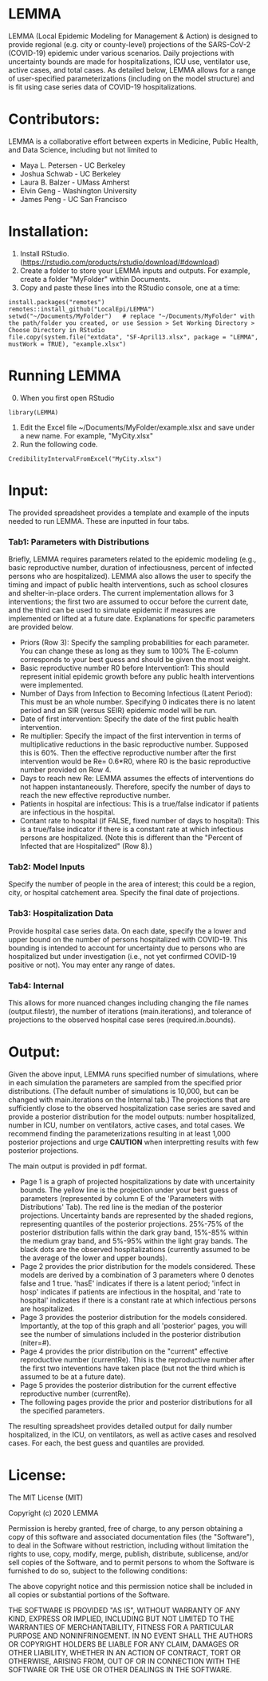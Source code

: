 # LEMMA
LEMMA (Local Epidemic Modeling for Management &amp; Action) is designed to provide regional (e.g. city or county-level) projections of the SARS-CoV-2 (COVID-19) epidemic under various scenarios. Daily projections with uncertainty bounds are made for hospitalizations, ICU use, ventilator use, active cases, and total cases. As detailed below, LEMMA allows for a range of user-specified parameterizations (including on the model structure) and is fit using case series data of COVID-19 hospitalizations.

# Contributors:

LEMMA is a collaborative effort between experts in Medicine, Public Health, and Data Science, including but not limited to

- Maya L. Petersen - UC Berkeley
- Joshua Schwab - UC Berkeley
- Laura B. Balzer - UMass Amherst
- Elvin Geng - Washington University
- James Peng - UC San Francisco

# Installation: 

1) Install RStudio. (https://rstudio.com/products/rstudio/download/#download)
2) Create a folder to store your LEMMA inputs and outputs. For example, create a folder "MyFolder" within Documents.
3) Copy and paste these lines into the RStudio console, one at a time:
```{r}
install.packages("remotes")  
remotes::install_github("LocalEpi/LEMMA")
setwd("~/Documents/MyFolder")   # replace "~/Documents/MyFolder" with the path/folder you created, or use Session > Set Working Directory > Choose Directory in RStudio
file.copy(system.file("extdata", "SF-April13.xlsx", package = "LEMMA", mustWork = TRUE), "example.xlsx")
```

# Running LEMMA
0) When you first open RStudio
```{r}
library(LEMMA) 
```
1) Edit the Excel file ~/Documents/MyFolder/example.xlsx and save under a new name. For example, "MyCity.xlsx"
2) Run the following code.
```{r}
CredibilityIntervalFromExcel("MyCity.xlsx")
```

# Input:

The provided spreadsheet provides a template and example of the inputs needed to run LEMMA. These are inputted in four tabs.

### Tab1: Parameters with Distributions
Briefly, LEMMA requires parameters related to the epidemic modeling (e.g., basic reproductive number, duration of infectiousness, percent of infected persons who are hospitalized). LEMMA also allows the user to specify the timing and impact of public health interventions, such as school closures and shelter-in-place orders. The current implementation allows for 3 interventions; the first two are assumed to occur before the current date, and the third can be used to simulate epidemic if measures are implemented or lifted at a future date. Explanations for specific parameters are provided below.
- Priors (Row 3): Specify the sampling probabilities for each parameter. You can change these as long as they sum to 100% The E-column corresponds to your best guess and should be given the most weight.
- Basic reproductive number R0 before Intervention1: This should represent initial epidemic growth before any public health interventions were implemented.
- Number of Days from Infection to Becoming Infectious (Latent Period): This must be an whole number. Specifying 0 indicates there is no latent period and an SIR (versus SEIR) epidemic model will be run. 
- Date of first intervention: Specify the date of the first public health intervention. 
- Re multiplier: Specify the impact of the first intervention in terms of multiplicative reductions in the basic reproductive number. Supposed this is 60%. Then the effective reproductive number after the first intervention would be Re= 0.6*R0, where R0 is the basic reproductive number provided on Row 4. 
- Days to reach new Re: LEMMA assumes the effects of interventions do not happen instantaneously. Therefore, specify the number of days to reach the new effective reproductive number. 
- Patients in hospital are infectious: This is a true/false indicator if patients are infectious in the hospital.
- Contant rate to hospital (if FALSE, fixed number of days to hospital): This is a true/false indicator if there is a constant rate at which infectious persons are hospitalized. (Note this is different than the "Percent of Infected that are Hospitalized" (Row 8).)

### Tab2: Model Inputs
Specify the number of people in the area of interest; this could be a region, city, or hospital catchement area. Specify the final date of projections. 

### Tab3: Hospitalization Data
Provide hospital case series data. On each date, specify the a lower and upper bound on the number of persons hospitalized with COVID-19. This bounding is intended to account for uncertainty due to persons who are hospitalized but under investigation (i.e., not yet confirmed COVID-19 positive or not). You may enter any range of dates. 

### Tab4: Internal
This allows for more nuanced changes including changing the file names (output.filestr), the number of iterations (main.iterations), and tolerance of projections to the observed hospital case seres (required.in.bounds). 

# Output: 
Given the above input, LEMMA runs specified number of simulations, where in each simulation the parameters are sampled from the specified prior distributions. (The default number of simulations is 10,000, but can be changed with main.iterations on the Internal tab.) The projections that are sufficiently close to the observed hospitalization case series are saved and provide a posterior distribution for the model outputs: number hospitalized, number in ICU, number on ventilators, active cases, and total cases. We recommend finding the parameterizations resulting in at least 1,000 posterior projections and urge  **CAUTION** when interpretting results with few posterior projections. 

The main output is provided in pdf format. 
- Page 1 is a graph of projected hospitalizations by date with uncertainity bounds. The yellow line is the projection under your best guess of parameters (represented by column E of the 'Parameters with Distributions' Tab). The red line is the median of the posterior projections. Uncertainty bands are represented by the shaded regions, representing quantiles of the posterior projections. 25%-75% of the posterior distribution falls within the dark gray band, 15%-85% within the medium gray band, and 5%-95% within the light gray bands. The black dots are the observed hospitalizations (currently assumed to be the average of the lower and upper bounds). 
- Page 2 provides the prior distribution for the models considered. These models are derived by a combination of 3 parameters where 0 denotes false and 1 true. 'hasE' indicates if there is a latent period; 'infect in hosp' indicates if patients are infectious in the hospital, and 'rate to hospital' indicates if there is a constant rate at which infectious persons are hospitalized. 
- Page 3 provides the posterior distribution for the models considered. Importantly, at the top of this graph and all 'posterior' pages, you will see the number of simulations included in the posterior distribution (niter=#). 
- Page 4 provides the prior distribution on the "current" effective reproductive number (currentRe). This is the reproductive number after the first two inteventions have taken place (but not the third which is assumed to be at a future date). 
- Page 5 provides the posterior distribution for the current effective reproductive number (currentRe).
- The following pages provide the prior and posterior distributions for all the specified parameters. 

The resulting spreadsheet provides detailed output for daily number hospitalized, in the ICU, on ventilators, as well as active cases and resolved cases. For each, the best guess and quantiles are provided.

# License:
 
The MIT License (MIT)

Copyright (c) 2020 LEMMA

Permission is hereby granted, free of charge, to any person obtaining a copy of this software and associated documentation files (the "Software"), to deal in the Software without restriction, including without limitation the rights to use, copy, modify, merge, publish, distribute, sublicense, and/or sell copies of the Software, and to permit persons to whom the Software is furnished to do so, subject to the following conditions:

The above copyright notice and this permission notice shall be included in all copies or substantial portions of the Software.

THE SOFTWARE IS PROVIDED "AS IS", WITHOUT WARRANTY OF ANY KIND, EXPRESS OR IMPLIED, INCLUDING BUT NOT LIMITED TO THE WARRANTIES OF MERCHANTABILITY, FITNESS FOR A PARTICULAR PURPOSE AND NONINFRINGEMENT. IN NO EVENT SHALL THE AUTHORS OR COPYRIGHT HOLDERS BE LIABLE FOR ANY CLAIM, DAMAGES OR OTHER LIABILITY, WHETHER IN AN ACTION OF CONTRACT, TORT OR OTHERWISE, ARISING FROM, OUT OF OR IN CONNECTION WITH THE SOFTWARE OR THE USE OR OTHER DEALINGS IN THE SOFTWARE.
